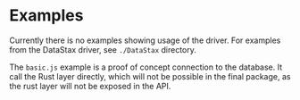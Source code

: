# Examples

Currently there is no examples showing usage of the driver. For examples from the DataStax driver, see ``./DataStax`` directory.

The ``basic.js`` example is a proof of concept connection to the database. It call the Rust layer directly, which will not be possible in the final package, as the rust layer will not be exposed in the API.
